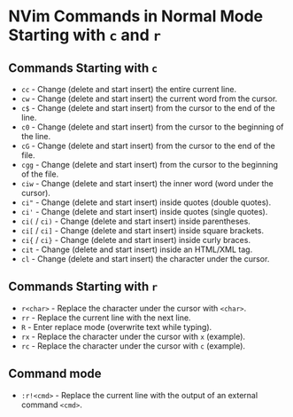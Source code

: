# NVim Commands in Normal Mode Starting with `c` and `r`

## Commands Starting with `c`
- `cc` - Change (delete and start insert) the entire current line.
- `cw` - Change (delete and start insert) the current word from the cursor.
- `c$` - Change (delete and start insert) from the cursor to the end of the line.
- `c0` - Change (delete and start insert) from the cursor to the beginning of the line.
- `cG` - Change (delete and start insert) from the cursor to the end of the file.
- `cgg` - Change (delete and start insert) from the cursor to the beginning of the file.
- `ciw` - Change (delete and start insert) the inner word (word under the cursor).
- `ci"` - Change (delete and start insert) inside quotes (double quotes).
- `ci'` - Change (delete and start insert) inside quotes (single quotes).
- `ci(` / `ci)` - Change (delete and start insert) inside parentheses.
- `ci[` / `ci]` - Change (delete and start insert) inside square brackets.
- `ci{` / `ci}` - Change (delete and start insert) inside curly braces.
- `cit` - Change (delete and start insert) inside an HTML/XML tag.
- `cl` - Change (delete and start insert) the character under the cursor.

## Commands Starting with `r`
- `r<char>` - Replace the character under the cursor with `<char>`.
- `rr` - Replace the current line with the next line.
- `R` - Enter replace mode (overwrite text while typing).
- `rx` - Replace the character under the cursor with `x` (example).
- `rc` - Replace the character under the cursor with `c` (example).

## Command mode
- `:r!<cmd>` - Replace the current line with the output of an external command `<cmd>`.
